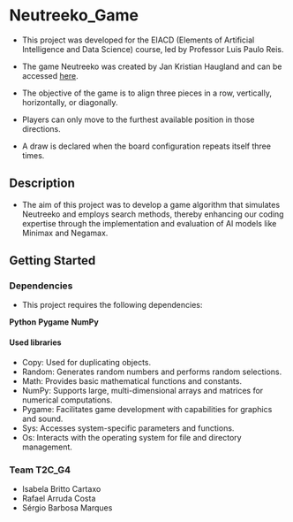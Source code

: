 # Neutreeko_Game
- This project was developed for the EIACD (Elements of Artificial Intelligence and Data Science) course, led by Professor Luis Paulo Reis.
- The game Neutreeko was created by Jan Kristian Haugland and can be accessed [here](https://www.neutreeko.net/neutreeko.htm).

- The objective of the game is to align three pieces in a row, vertically, horizontally, or diagonally.
- Players can only move to the furthest available position in those directions.
- A draw is declared when the board configuration repeats itself three times.

## Description

- The aim of this project was to develop a game algorithm that simulates Neutreeko and employs search methods, thereby enhancing our coding expertise through the implementation and evaluation of AI models like Minimax and Negamax.

## Getting Started

### Dependencies

- This project requires the following dependencies:

**Python**
**Pygame**
**NumPy**

#### Used libraries

- Copy: Used for duplicating objects.
- Random: Generates random numbers and performs random selections.
- Math: Provides basic mathematical functions and constants.
- NumPy: Supports large, multi-dimensional arrays and matrices for numerical computations.
- Pygame: Facilitates game development with capabilities for graphics and sound.
- Sys: Accesses system-specific parameters and functions.
- Os: Interacts with the operating system for file and directory management.

### Team T2C_G4

- Isabela Britto Cartaxo
- Rafael Arruda Costa
- Sérgio Barbosa Marques

